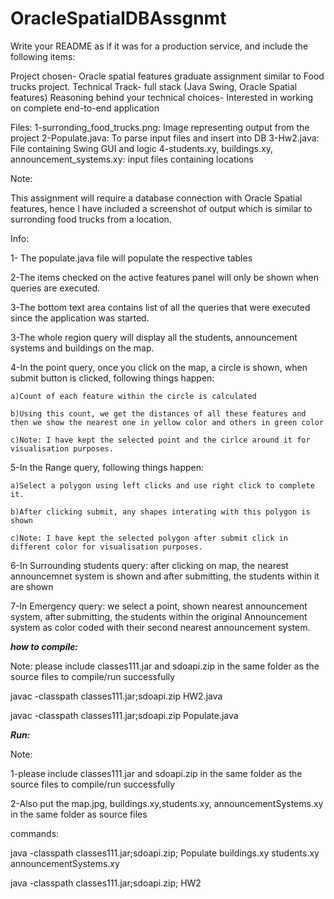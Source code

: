 OracleSpatialDBAssgnmt
======================
Write your README as if it was for a production service, and include the following items:

Project chosen- Oracle spatial features graduate assignment similar to Food trucks project.
Technical Track- full stack (Java Swing, Oracle Spatial features)
Reasoning behind your technical choices- Interested in working on complete end-to-end application

Files:
1-surronding_food_trucks.png: Image representing output from the project
2-Populate.java: To parse input files and insert into DB
3-Hw2.java: File containing Swing GUI and logic
4-students.xy, buildings.xy, announcement_systems.xy: input files containing locations

Note: 

This assignment will require a database connection with Oracle Spatial features, hence I have included a screenshot of output which is similar to surronding food trucks from a location.


Info:

1- The populate.java file will populate the respective tables

2-The items checked on the active features panel will only be shown when queries are executed.

3-The bottom text area contains list of all the queries that were executed since the application was started.

3-The whole region query will display all the students, announcement systems and buildings on the map.

4-In the point query, once you click on the map, a circle is shown, when submit button is clicked, following things happen:
	
	a)Count of each feature within the circle is calculated
	
	b)Using this count, we get the distances of all these features and then we show the nearest one in yellow color and others in green color
	
	c)Note: I have kept the selected point and the cirlce around it for visualisation purposes. 

5-In the Range query, following things happen:
	
	a)Select a polygon using left clicks and use right click to complete it.
	
	b)After clicking submit, any shapes interating with this polygon is shown
	
	c)Note: I have kept the selected polygon after submit click in different color for visualisation purposes.

6-In Surrounding students query: after clicking on map, the nearest announcemnet system is shown and after submitting, the students within it are shown

7-In Emergency query: we select a point, shown nearest announcement system, after submitting, 
	the students within the original Announcement system as color coded with
 their second nearest announcement system.






*****************************************how to compile:*****************************************

Note: please include classes111.jar and sdoapi.zip in the same folder as the source files to compile/run successfully


javac -classpath classes111.jar;sdoapi.zip HW2.java

javac -classpath classes111.jar;sdoapi.zip Populate.java



*****************************************Run:*****************************************

Note: 

1-please include classes111.jar and sdoapi.zip in the same folder as the source files to compile/run successfully

2-Also put the map.jpg, buildings.xy,students.xy, announcementSystems.xy in the same folder as source files



commands:

java -classpath classes111.jar;sdoapi.zip; Populate buildings.xy students.xy announcementSystems.xy

java -classpath classes111.jar;sdoapi.zip; HW2
 
